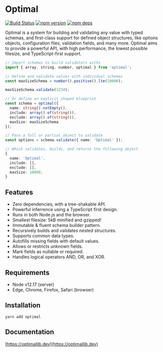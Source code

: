 # Optimal

[![Build Status](https://github.com/milesj/optimal/workflows/Build/badge.svg)](https://github.com/milesj/optimal/actions?query=branch%3Amaster)
[![npm version](https://badge.fury.io/js/optimal.svg)](https://www.npmjs.com/package/optimal)
[![npm deps](https://david-dm.org/milesj/optimal.svg)](https://www.npmjs.com/package/optimal)

Optimal is a system for building and validating any value with typed schemas, and first-class
support for defined object structures, like options objects, configuration files, validation fields,
and many more. Optimal aims to provide a powerful API, with high performance, the lowest possible
filesize, and TypeScript-first support.

```ts
// Import schemas to build validators withs
import { array, string, number, optimal } from 'optimal';

// Define and validate values with individual schemas
const maxSizeSchema = number().positive().lte(10000);

maxSizeSchema.validate(1234);

// Or define an explicit shaped blueprint
const schema = optimal({
  name: string().notEmpty(),
  include: array().of(string()),
  exclude: array().of(string()),
  maxSize: maxSizeSchema
});

// Pass a full or partial object to validate
const options = schema.validate({ name: 'Optimal' });

// Which validates, builds, and returns the following object
{
  name: 'Optimal',
  include: [],
  exclude: [],
  maxSize: 10000,
}
```

## Features

- Zero dependencies, with a tree-shakable API.
- Powerful inferrence using a TypeScript first design.
- Runs in both Node.js and the browser.
- Smallest filesize: 5kB minified and gzipped!
- Immutable & fluent schema builder pattern.
- Recursively builds and validates nested structures.
- Supports common data types.
- Autofills missing fields with default values.
- Allows or restricts unknown fields.
- Mark fields as nullable or required.
- Handles logical operators AND, OR, and XOR.

## Requirements

- Node v12.17 (server)
- Edge, Chrome, Firefox, Safari (browser)

## Installation

```
yarn add optimal
```

## Documentation

[https://optimallib.dev](https://optimallib.dev)
